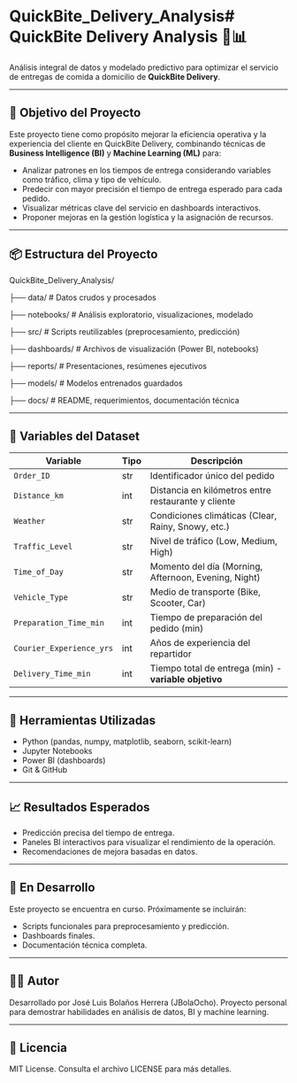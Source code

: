 # QuickBite_Delivery_Analysis# QuickBite Delivery Analysis 🛵📊

Análisis integral de datos y modelado predictivo para optimizar el servicio de entregas de comida a domicilio de **QuickBite Delivery**.

---

## 🧠 Objetivo del Proyecto

Este proyecto tiene como propósito mejorar la eficiencia operativa y la experiencia del cliente en QuickBite Delivery, combinando técnicas de **Business Intelligence (BI)** y **Machine Learning (ML)** para:

- Analizar patrones en los tiempos de entrega considerando variables como tráfico, clima y tipo de vehículo.
- Predecir con mayor precisión el tiempo de entrega esperado para cada pedido.
- Visualizar métricas clave del servicio en dashboards interactivos.
- Proponer mejoras en la gestión logística y la asignación de recursos.

---

## 📦 Estructura del Proyecto

QuickBite_Delivery_Analysis/ 

├── data/ # Datos crudos y procesados 

├── notebooks/ # Análisis exploratorio, visualizaciones, modelado 

├── src/ # Scripts reutilizables (preprocesamiento, predicción) 

├── dashboards/ # Archivos de visualización (Power BI, notebooks) 

├── reports/ # Presentaciones, resúmenes ejecutivos 

├── models/ # Modelos entrenados guardados 

├── docs/ # README, requerimientos, documentación técnica

---

## 🧾 Variables del Dataset

| Variable                | Tipo   | Descripción |
|-------------------------|--------|-------------|
| `Order_ID`              | str    | Identificador único del pedido |
| `Distance_km`           | int    | Distancia en kilómetros entre restaurante y cliente |
| `Weather`               | str    | Condiciones climáticas (Clear, Rainy, Snowy, etc.) |
| `Traffic_Level`         | str    | Nivel de tráfico (Low, Medium, High) |
| `Time_of_Day`           | str    | Momento del día (Morning, Afternoon, Evening, Night) |
| `Vehicle_Type`          | str    | Medio de transporte (Bike, Scooter, Car) |
| `Preparation_Time_min`  | int    | Tiempo de preparación del pedido (min) |
| `Courier_Experience_yrs`| int    | Años de experiencia del repartidor |
| `Delivery_Time_min`     | int    | Tiempo total de entrega (min) - **variable objetivo** |

---

## 🔧 Herramientas Utilizadas

- Python (pandas, numpy, matplotlib, seaborn, scikit-learn)
- Jupyter Notebooks
- Power BI (dashboards)
- Git & GitHub

---

## 📈 Resultados Esperados

- Predicción precisa del tiempo de entrega.
- Paneles BI interactivos para visualizar el rendimiento de la operación.
- Recomendaciones de mejora basadas en datos.

---

## 🚀 En Desarrollo

Este proyecto se encuentra en curso. Próximamente se incluirán:
- Scripts funcionales para preprocesamiento y predicción.
- Dashboards finales.
- Documentación técnica completa.

---

## 🧑‍💻 Autor

Desarrollado por José Luis Bolaños Herrera (JBolaOcho). Proyecto personal para demostrar habilidades en análisis de datos, BI y machine learning.

---

## 📄 Licencia

MIT License. Consulta el archivo LICENSE para más detalles.